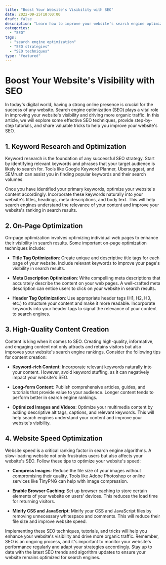 ```yaml
--- 
title: "Boost Your Website's Visibility with SEO" 
date: 2022-09-25T10:00:00 
draft: false 
description: "Learn how to improve your website's search engine optimization (SEO) to increase visibility and drive more traffic."
categories: 
  - "SEO" 
tags: 
  - "search engine optimization" 
  - "SEO strategies" 
  - "SEO techniques" 
type: "featured" 
---
```


# Boost Your Website's Visibility with SEO

In today's digital world, having a strong online presence is crucial for the success of any website. Search engine optimization (SEO) plays a vital role in improving your website's visibility and driving more organic traffic. In this article, we will explore some effective SEO techniques, provide step-by-step tutorials, and share valuable tricks to help you improve your website's SEO.

## 1. Keyword Research and Optimization

Keyword research is the foundation of any successful SEO strategy. Start by identifying relevant keywords and phrases that your target audience is likely to search for. Tools like Google Keyword Planner, Ubersuggest, and SEMrush can assist you in finding popular keywords and their search volumes.

Once you have identified your primary keywords, optimize your website's content accordingly. Incorporate these keywords naturally into your website's titles, headings, meta descriptions, and body text. This will help search engines understand the relevance of your content and improve your website's ranking in search results.

## 2. On-Page Optimization

On-page optimization involves optimizing individual web pages to enhance their visibility in search results. Some important on-page optimization techniques include:

- **Title Tag Optimization**: Create unique and descriptive title tags for each page of your website. Include relevant keywords to improve your page's visibility in search results.

- **Meta Description Optimization**: Write compelling meta descriptions that accurately describe the content on your web pages. A well-crafted meta description can entice users to click on your website in search results.

- **Header Tag Optimization**: Use appropriate header tags (H1, H2, H3, etc.) to structure your content and make it more readable. Incorporate keywords into your header tags to signal the relevance of your content to search engines.

## 3. High-Quality Content Creation

Content is king when it comes to SEO. Creating high-quality, informative, and engaging content not only attracts and retains visitors but also improves your website's search engine rankings. Consider the following tips for content creation:

- **Keyword-rich Content**: Incorporate relevant keywords naturally into your content. However, avoid keyword stuffing, as it can negatively impact your website's SEO.

- **Long-form Content**: Publish comprehensive articles, guides, and tutorials that provide value to your audience. Longer content tends to perform better in search engine rankings.

- **Optimized Images and Videos**: Optimize your multimedia content by adding descriptive alt tags, captions, and relevant keywords. This will help search engines understand your content and improve your website's visibility.

## 4. Website Speed Optimization

Website speed is a critical ranking factor in search engine algorithms. A slow-loading website not only frustrates users but also affects your website's SEO. Follow these tips to optimize your website's speed:

- **Compress Images**: Reduce the file size of your images without compromising their quality. Tools like Adobe Photoshop or online services like TinyPNG can help with image compression.

- **Enable Browser Caching**: Set up browser caching to store certain elements of your website on users' devices. This reduces the load time for returning visitors.

- **Minify CSS and JavaScript**: Minify your CSS and JavaScript files by removing unnecessary whitespace and comments. This will reduce their file size and improve website speed.

Implementing these SEO techniques, tutorials, and tricks will help you enhance your website's visibility and drive more organic traffic. Remember, SEO is an ongoing process, and it's important to monitor your website's performance regularly and adapt your strategies accordingly. Stay up to date with the latest SEO trends and algorithm updates to ensure your website remains optimized for search engines.
